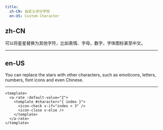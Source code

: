 ```yaml
title:
  zh-CN: 自定义评分字符
  en-US: Custom Character
```

## zh-CN

可以将星星替换为其他字符，比如表情、字母，数字，字体图标甚至中文。

---

## en-US

You can replace the stars with other characters, such as emoticons, letters, numbers, font icons and even Chinese.

---

```vue
<template>
  <a-rate :default-value="2">
    <template #character="{ index }">
      <icon-check v-if="index < 3" />
      <icon-close v-else />
    </template>
  </a-rate>
</template>
```
